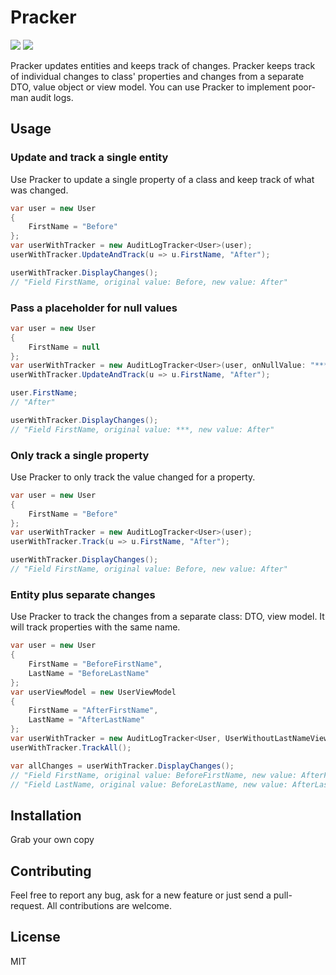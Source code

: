 # Pracker

![](https://img.shields.io/badge/netstandard-2.0-brightgreen.svg) ![](https://img.shields.io/github/license/canro91/Pracker)

Pracker updates entities and keeps track of changes. Pracker keeps track of individual changes to class' properties and changes from a separate DTO, value object or view model. You can use Pracker to implement poor-man audit logs.

## Usage

### Update and track a single entity

Use Pracker to update a single property of a class and keep track of what was changed.

```csharp
var user = new User
{
	FirstName = "Before"
};
var userWithTracker = new AuditLogTracker<User>(user);
userWithTracker.UpdateAndTrack(u => u.FirstName, "After");

userWithTracker.DisplayChanges();
// "Field FirstName, original value: Before, new value: After"
```

### Pass a placeholder for null values

```csharp
var user = new User
{
	FirstName = null
};
var userWithTracker = new AuditLogTracker<User>(user, onNullValue: "***");
userWithTracker.UpdateAndTrack(u => u.FirstName, "After");

user.FirstName;
// "After"

userWithTracker.DisplayChanges();
// "Field FirstName, original value: ***, new value: After"
```

### Only track a single property

Use Pracker to only track the value changed for a property.

```csharp
var user = new User
{
	FirstName = "Before"
};
var userWithTracker = new AuditLogTracker<User>(user);
userWithTracker.Track(u => u.FirstName, "After");

userWithTracker.DisplayChanges();
// "Field FirstName, original value: Before, new value: After"
```

### Entity plus separate changes

Use Pracker to track the changes from a separate class: DTO, view model. It will track properties with the same name.

```csharp
var user = new User
{
	FirstName = "BeforeFirstName",
	LastName = "BeforeLastName"
};
var userViewModel = new UserViewModel
{
	FirstName = "AfterFirstName",
	LastName = "AfterLastName"
};
var userWithTracker = new AuditLogTracker<User, UserWithoutLastNameViewModel>(user, userViewModel);
userWithTracker.TrackAll();

var allChanges = userWithTracker.DisplayChanges();
// "Field FirstName, original value: BeforeFirstName, new value: AfterFirstName"
// "Field LastName, original value: BeforeLastName, new value: AfterLastName"
```

## Installation

Grab your own copy

## Contributing

Feel free to report any bug, ask for a new feature or just send a pull-request. All contributions are welcome.
	
## License

MIT
